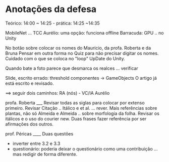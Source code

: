 # Anotações da defesa

Teórico: 14:00 ~ 14:25 - prática: 14:25 ~14:35

MobileNet ... TCC Aurélio: uma opção: funciona offline
Barracuda: GPU .. no Unity

No botão sobre colocar os nomes do Mauricio, da profa. Roberta e da Bruna
Pensar em outra forma no Quiz para não precisar digitar os nomes.
Cuidado com o que se coloca no "loop" UpDate do Unity.

Quando bate a foto parece que desmarca os realces ... verificar

Slide, escrito errado: threshold
        componentes -> GameObjects
  O artigo já está escrito e revisado.

==> seguir dois caminhos: RA (nós) - VC/IA Aurélio

profa. Roberta ___
Revisar todas as siglas para colocar por extenso primeiro.
Revisar Citação .. Itálico e et al. ... rever.
Mais referências sobre plantas, não só Almeida e Almeida .. sobre morfologia da folha.
Revisar os itálicos e o uso do courier new.
Duas frases fazer referência por ser afirmações dos outros.

prof. Péricas ____
Duas questões

- inverter entre 3.2 e 3.3
- questionário: poderia deixar o questionário como uma contribuição ... mas redigir de forma diferente.

